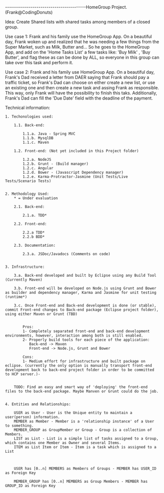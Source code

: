 
												


-----------------------------------------HomeGroup Project. (Frank@CodingDonuts)


Idea: Create Shared lists with shared tasks among members of a closed group.

Use case 1: Frank and his family use the HomeGroup App. On a beautiful day, Frank woken up and realized that he was needing a few things from the Super Market, such as Milk, Butter and... So he goes to the HomeGroup App, and add on the 'Home Tasks List' a few tasks like: 'Buy Milk' , 'Buy Butter', and flag these as can be done by ALL, so everyone in this group can take over this task and perform it.

Use case 2: Frank and his family use HomeGroup App. On a beautiful day, Frank's Dad received a letter from DAER saying that Frank should pay a traffic ticket, so Frank's Dad can choose on either create a new list, or use an existing one and then create a new task and assing Frank as responsible. This way, only Frank will have the possibility to finish this taks. Additionally, Frank's Dad can fill the 'Due Date' field with the deadline of the payment.





Technical information:


	1. Techonologies used:

		1.1. Back-end:

			1.1.a. Java - Spring MVC
			1.1.b. MysqlDB
			1.1.c. Maven
			
		1.2. Front-end: (Not yet included in this Project folder)

			1.2.a. NodeJS
			1.2.b. Grunt - (Build manager)
			1.2.c. Angular
			1.2.d. Bower - (Javascript Dependency manager)
			1.2.e. Karma-Protractor-Jasmine (Unit Tests/Live Tests/Scenario Tests)


	2. Methodology Used:
		* = Under evaluation

		2.1. Back-end:
			
			2.1.a. TDD*

		2.2. Front-end:

			2.2.a TDD*
			2.2.b BDD*

		2.3. Documentation:

			2.3.a. JSDoc/Javadocs (Comments on code)


	3. Infrastructure:

		3.a. Back-end developed and built by Eclipse using any Build Tool (Currently Maven)

		3.b. Front-end will be developed on Node.js using Grunt and Bower as builder and dependency manager, Karma and Jasmine for unit testing (runtime*)

		3.c. Once Front-end and Back-end development is done (or stable), commit Front-end changes to Back-end package (Eclipse project folder), using either Maven or Grunt (TBD)


			Pros:
			1- Completely separated front-end and back-end development environments, however, interaction among both is still enabled.
			2- Properly build tools for each piece of the application:
			   Back-end -> Maven
			   Front-end -> Node.js, Grunt and Bower

			Cons:
			1- Medium effort for infrastructure and built package on eclipse. (currently the only option is manually transport front-end development back to back-end project folder in order to be committed to HCP server.)-


		TODO: Find an easy and smart way of 'deploying' the front-end files to the back-end package. Maybe Manven or Grunt could do the job.


	4. Entities and Relationships:

		USER as User - User is the Unique entity to maintain a user(person) information.
		MEMBER as Member - Member is a 'relationship instance' of a User to something.
		MEMBER_GROUP as GroupMember or Group - Group is a collection of Members.
		LIST as List - List is a simple list of tasks assigned to a Group, which contains one Member as Owner and several Items.
		ITEM as List Item or Item - Item is a task which is assigned to a List
		


		USER has [0..n] MEMBERS as Members of Groups - MEMBER has USER_ID as Foreign Key

		MEMBER_GROUP has [0..n] MEMBERS as Group Members - MEMBER has GROUP_ID as Foreign Key


